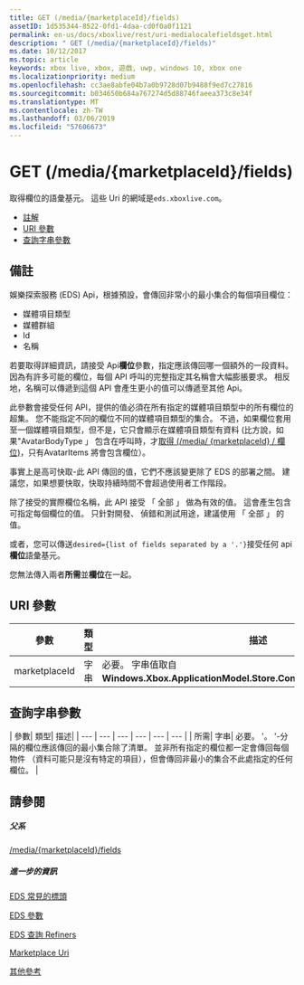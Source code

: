 ```yaml
---
title: GET (/media/{marketplaceId}/fields)
assetID: 1d535344-8522-0fd1-4daa-cd0f0a0f1121
permalink: en-us/docs/xboxlive/rest/uri-medialocalefieldsget.html
description: " GET (/media/{marketplaceId}/fields)"
ms.date: 10/12/2017
ms.topic: article
keywords: xbox live, xbox, 遊戲, uwp, windows 10, xbox one
ms.localizationpriority: medium
ms.openlocfilehash: cc3ae8abfe04b7a0b9728d07b9488f9ed7c27816
ms.sourcegitcommit: b034650b684a767274d5d88746faeea373c8e34f
ms.translationtype: MT
ms.contentlocale: zh-TW
ms.lasthandoff: 03/06/2019
ms.locfileid: "57606673"
---
```

# <a name="get-mediamarketplaceidfields"></a>GET (/media/{marketplaceId}/fields)
取得欄位的語彙基元。 這些 Uri 的網域是`eds.xboxlive.com`。
 
  * [註解](#ID4EV)
  * [URI 參數](#ID4EGC)
  * [查詢字串參數](#ID4ERC)
 
<a id="ID4EV"></a>

 
## <a name="remarks"></a>備註
 
娛樂探索服務 (EDS) Api，根據預設，會傳回非常小的最小集合的每個項目欄位：
 
   * 媒體項目類型
   * 媒體群組
   * Id
   * 名稱
  
若要取得詳細資訊，請接受 Api**欄位**參數，指定應該傳回哪一個額外的一段資料。 因為有許多可能的欄位，每個 API 呼叫的完整指定其名稱會大幅膨脹要求。 相反地，名稱可以傳遞到這個 API 會產生更小的值可以傳遞至其他 Api。
 
此參數會接受任何 API，提供的值必須在所有指定的媒體項目類型中的所有欄位的超集。 您不能指定不同的欄位不同的媒體項目類型的集合。 不過，如果欄位套用至一個媒體項目類型，但不是，它只會顯示在媒體項目類型有資料 (比方說，如果"AvatarBodyType 」 包含在呼叫時，才[取得 (/media/ {marketplaceId} / 欄位)](uri-medialocalefields.md)，只有AvatarItems 將會包含欄位）。
 
事實上是高可快取-此 API 傳回的值，它們不應該變更除了 EDS 的部署之間。 建議您，如果想要快取，快取持續時間不會超過使用者工作階段。
 
除了接受的實際欄位名稱，此 API 接受 「 全部 」 做為有效的值。 這會產生包含可指定每個欄位的值。 只針對開發、 偵錯和測試用途，建議使用 「 全部 」 的值。
 
或者，您可以傳送`desired={list of fields separated by a '.'}`接受任何 api**欄位**語彙基元。
 
您無法傳入兩者**所需**並**欄位**在一起。
  
<a id="ID4EGC"></a>

 
## <a name="uri-parameters"></a>URI 參數
 
| 參數| 類型| 描述| 
| --- | --- | --- | 
| marketplaceId| 字串| 必要。 字串值取自<b>Windows.Xbox.ApplicationModel.Store.Configuration.MarketplaceId</b>。| 
  
<a id="ID4ERC"></a>

 
## <a name="query-string-parameters"></a>查詢字串參數
 
| 參數| 類型| 描述| 
| --- | --- | --- | --- | --- | --- | 
| 所需| 字串| 必要。 '。 '-分隔的欄位應該傳回的最小集合除了清單。 並非所有指定的欄位都一定會傳回每個物件 （資料可能只是沒有特定的項目），但會傳回非最小的集合不此處指定的任何欄位。 | 
  
<a id="ID4EMD"></a>

 
## <a name="see-also"></a>請參閱
 
<a id="ID4EOD"></a>

 
##### <a name="parent"></a>父系 

[/media/{marketplaceId}/fields](uri-medialocalefields.md)

  
<a id="ID4EYD"></a>

 
##### <a name="further-information"></a>進一步的資訊 

[EDS 常見的標頭](../../additional/edscommonheaders.md)

 [EDS 參數](../../additional/edsparameters.md)

 [EDS 查詢 Refiners](../../additional/edsqueryrefiners.md)

 [Marketplace Uri](atoc-reference-marketplace.md)

 [其他參考](../../additional/atoc-xboxlivews-reference-additional.md)

   